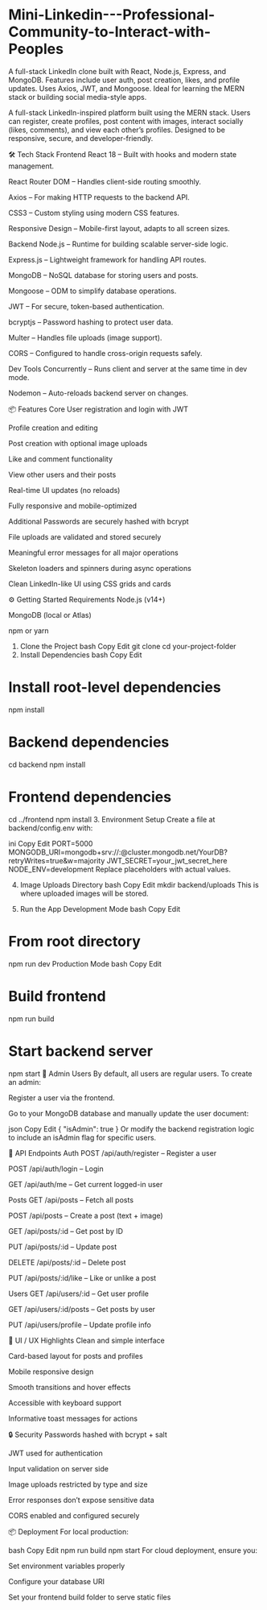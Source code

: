 # Mini-Linkedin---Professional-Community-to-Interact-with-Peoples
A full-stack LinkedIn clone built with React, Node.js, Express, and MongoDB. Features include user auth, post creation, likes, and profile updates. Uses Axios, JWT, and Mongoose. Ideal for learning the MERN stack or building social media-style apps.  

A full-stack LinkedIn-inspired platform built using the MERN stack. Users can register, create profiles, post content with images, interact socially (likes, comments), and view each other’s profiles. Designed to be responsive, secure, and developer-friendly.

🛠 Tech Stack
Frontend
React 18 – Built with hooks and modern state management.

React Router DOM – Handles client-side routing smoothly.

Axios – For making HTTP requests to the backend API.

CSS3 – Custom styling using modern CSS features.

Responsive Design – Mobile-first layout, adapts to all screen sizes.

Backend
Node.js – Runtime for building scalable server-side logic.

Express.js – Lightweight framework for handling API routes.

MongoDB – NoSQL database for storing users and posts.

Mongoose – ODM to simplify database operations.

JWT – For secure, token-based authentication.

bcryptjs – Password hashing to protect user data.

Multer – Handles file uploads (image support).

CORS – Configured to handle cross-origin requests safely.

Dev Tools
Concurrently – Runs client and server at the same time in dev mode.

Nodemon – Auto-reloads backend server on changes.

📦 Features
Core
User registration and login with JWT

Profile creation and editing

Post creation with optional image uploads

Like and comment functionality

View other users and their posts

Real-time UI updates (no reloads)

Fully responsive and mobile-optimized

Additional
Passwords are securely hashed with bcrypt

File uploads are validated and stored securely

Meaningful error messages for all major operations

Skeleton loaders and spinners during async operations

Clean LinkedIn-like UI using CSS grids and cards

⚙️ Getting Started
Requirements
Node.js (v14+)

MongoDB (local or Atlas)

npm or yarn

1. Clone the Project
bash
Copy
Edit
git clone <your-repo-url>
cd your-project-folder
2. Install Dependencies
bash
Copy
Edit
# Install root-level dependencies
npm install

# Backend dependencies
cd backend
npm install

# Frontend dependencies
cd ../frontend
npm install
3. Environment Setup
Create a file at backend/config.env with:

ini
Copy
Edit
PORT=5000
MONGODB_URI=mongodb+srv://<username>:<password>@cluster.mongodb.net/YourDB?retryWrites=true&w=majority
JWT_SECRET=your_jwt_secret_here
NODE_ENV=development
Replace placeholders with actual values.

4. Image Uploads Directory
bash
Copy
Edit
mkdir backend/uploads
This is where uploaded images will be stored.

5. Run the App
Development Mode
bash
Copy
Edit
# From root directory
npm run dev
Production Mode
bash
Copy
Edit
# Build frontend
npm run build

# Start backend server
npm start
🔐 Admin Users
By default, all users are regular users. To create an admin:

Register a user via the frontend.

Go to your MongoDB database and manually update the user document:

json
Copy
Edit
{
  "isAdmin": true
}
Or modify the backend registration logic to include an isAdmin flag for specific users.

📡 API Endpoints
Auth
POST /api/auth/register – Register a user

POST /api/auth/login – Login

GET /api/auth/me – Get current logged-in user

Posts
GET /api/posts – Fetch all posts

POST /api/posts – Create a post (text + image)

GET /api/posts/:id – Get post by ID

PUT /api/posts/:id – Update post

DELETE /api/posts/:id – Delete post

PUT /api/posts/:id/like – Like or unlike a post

Users
GET /api/users/:id – Get user profile

GET /api/users/:id/posts – Get posts by user

PUT /api/users/profile – Update profile info

🎨 UI / UX Highlights
Clean and simple interface

Card-based layout for posts and profiles

Mobile responsive design

Smooth transitions and hover effects

Accessible with keyboard support

Informative toast messages for actions

🔒 Security
Passwords hashed with bcrypt + salt

JWT used for authentication

Input validation on server side

Image uploads restricted by type and size

Error responses don’t expose sensitive data

CORS enabled and configured securely

📦 Deployment
For local production:

bash
Copy
Edit
npm run build
npm start
For cloud deployment, ensure you:

Set environment variables properly

Configure your database URI

Set your frontend build folder to serve static files

